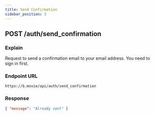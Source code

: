 ```yaml
---
title: Send Confirmation
sidebar_position: 3
---
```


## POST /auth/send_confirmation

### Explain

Request to send a confirmation email to your email address. You need to sign in first.

### Endpoint URL

```
https://b.movie/api/auth/send_confirmation
```

### Response

```json
{ "message": "Already sent" }
```
